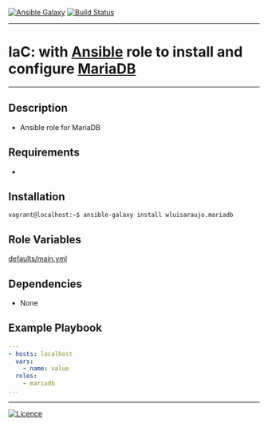 [![Ansible Galaxy](https://img.shields.io/badge/Ansible%20Galaxy-MariaDB-blue.svg)](https://galaxy.ansible.com/wluisaraujo/mariadb) [![Build Status](https://travis-ci.org/wluisaraujo/ansible-role-mariadb.svg?branch=master)](https://travis-ci.org/wluisaraujo/ansible-role-mariadb)

---
# IaC: with [Ansible](https://www.ansible.com) role to install and configure [MariaDB](https://mariadb.org)
------------

Description
------------

 * Ansible role for MariaDB
 
Requirements
------------

 *

Installation
------------

```console
vagrant@localhost:~$ ansible-galaxy install wluisaraujo.mariadb
```

Role Variables
--------------

[defaults/main.yml](defaults/main.yml)

Dependencies
------------

* None

Example Playbook
----------------
```yaml
---
- hosts: localhost
  vars:
    - name: value
  roles:
    - mariadb
...
```

----------------
[![Licence](https://img.shields.io/badge/License-GPL%20v3-red.svg)](https://www.gnu.org/licenses/gpl-3.0.pt-br.html)
